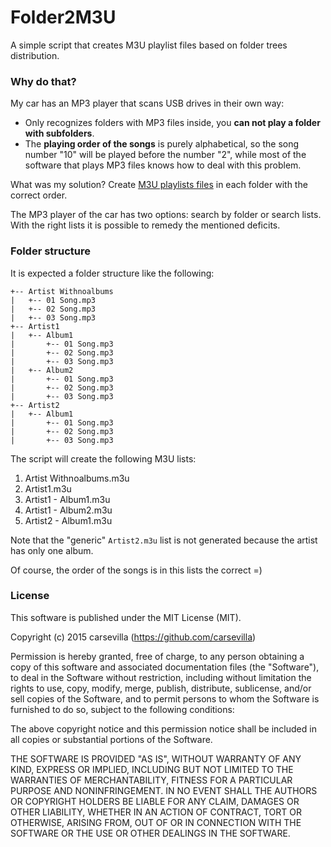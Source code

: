 # Folder2M3U
A simple script that creates M3U playlist files based on folder trees distribution.

### Why do that?
My car has an MP3 player that scans USB drives in their own way:

* Only recognizes folders with MP3 files inside, you **can not play a folder with subfolders**.
* The **playing order of the songs** is purely alphabetical, so the song number "10" will be played before the number "2", while most of the software that plays MP3 files knows how to deal with this problem.

What was my solution? Create [M3U playlists files](https://en.wikipedia.org/wiki/M3U "M3U in Wikipedia") in each folder with the correct order.

The MP3 player of the car has two options: search by folder or search lists. With the right lists it is possible to remedy the mentioned deficits.

### Folder structure

It is expected a folder structure like the following:

```
+-- Artist Withnoalbums
|   +-- 01 Song.mp3
|   +-- 02 Song.mp3
|   +-- 03 Song.mp3
+-- Artist1
|   +-- Album1
|       +-- 01 Song.mp3
|       +-- 02 Song.mp3
|       +-- 03 Song.mp3
|   +-- Album2
|       +-- 01 Song.mp3
|       +-- 02 Song.mp3
|       +-- 03 Song.mp3
+-- Artist2
|   +-- Album1
|       +-- 01 Song.mp3
|       +-- 02 Song.mp3
|       +-- 03 Song.mp3
```

The script will create the following M3U lists:

1. Artist Withnoalbums.m3u
2. Artist1.m3u
3. Artist1 - Album1.m3u
4. Artist1 - Album2.m3u
5. Artist2 - Album1.m3u

Note that the "generic" `Artist2.m3u` list is not generated because the artist has only one album.

Of course, the order of the songs is in this lists the correct =)

### License

This software is published under the MIT License (MIT).

Copyright (c) 2015 carsevilla (https://github.com/carsevilla)

Permission is hereby granted, free of charge, to any person obtaining a copy
of this software and associated documentation files (the "Software"), to deal
in the Software without restriction, including without limitation the rights
to use, copy, modify, merge, publish, distribute, sublicense, and/or sell
copies of the Software, and to permit persons to whom the Software is
furnished to do so, subject to the following conditions:

The above copyright notice and this permission notice shall be included in all
copies or substantial portions of the Software.

THE SOFTWARE IS PROVIDED "AS IS", WITHOUT WARRANTY OF ANY KIND, EXPRESS OR
IMPLIED, INCLUDING BUT NOT LIMITED TO THE WARRANTIES OF MERCHANTABILITY,
FITNESS FOR A PARTICULAR PURPOSE AND NONINFRINGEMENT. IN NO EVENT SHALL THE
AUTHORS OR COPYRIGHT HOLDERS BE LIABLE FOR ANY CLAIM, DAMAGES OR OTHER
LIABILITY, WHETHER IN AN ACTION OF CONTRACT, TORT OR OTHERWISE, ARISING FROM,
OUT OF OR IN CONNECTION WITH THE SOFTWARE OR THE USE OR OTHER DEALINGS IN THE
SOFTWARE.


